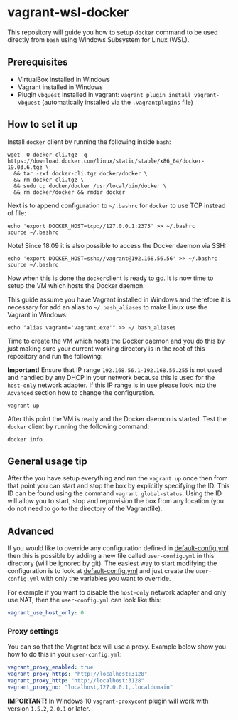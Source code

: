 # vagrant-wsl-docker

This repository will guide you how to setup `docker` command to be used directly from `bash` using Windows Subsystem for Linux (WSL).

## Prerequisites

* VirtualBox installed in Windows
* Vagrant installed in Windows
* Plugin `vbguest` installed in vagrant: `vagrant plugin install vagrant-vbguest` (automatically installed via the `.vagrantplugins` file)

## How to set it up

Install `docker` client by running the following inside `bash`:

```console
wget -O docker-cli.tgz -q https://download.docker.com/linux/static/stable/x86_64/docker-19.03.6.tgz \
  && tar -zxf docker-cli.tgz docker/docker \
  && rm docker-cli.tgz \
  && sudo cp docker/docker /usr/local/bin/docker \
  && rm docker/docker && rmdir docker
```

Next is to append configuration to `~/.bashrc` for `docker` to use TCP instead of file:

```console
echo 'export DOCKER_HOST=tcp://127.0.0.1:2375' >> ~/.bashrc
source ~/.bashrc
```

Note! Since 18.09 it is also possible to access the Docker daemon via SSH:

```console
echo 'export DOCKER_HOST=ssh://vagrant@192.168.56.56' >> ~/.bashrc
source ~/.bashrc
```

Now when this is done the `docker`client is ready to go. It is now time to
setup the VM which hosts the Docker daemon.

This guide assume you have Vagrant installed in Windows and therefore it is
necessary for add an alias to `~/.bash_aliases` to make Linux use the Vagrant in Windows:

```console
echo "alias vagrant='vagrant.exe'" >> ~/.bash_aliases
```

Time to create the VM which hosts the Docker daemon and you do this by just
making sure your current working directory is in the root of this repository
and run the following:

**Important!** Ensure that IP range `192.168.56.1-192.168.56.255` is not used and handled by any DHCP in your network because
this is used for the `host-only` network adapter. If this IP range is in use please look into the `Advanced` section how
to change the configuration.

```console
vagrant up
```

After this point the VM is ready and the Docker daemon is started. Test the `docker` client by running the following command:

```console
docker info
```

## General usage tip

After the you have setup everything and run the `vagrant up` once then from that point you can start and stop the box by
explicitly specifying the ID. This ID can be found using the command `vagrant global-status`. Using the ID will allow you
to start, stop and reprovision the box from any location (you do not need to go to the directory of the Vagrantfile).

## Advanced

If you would like to override any configuration defined in [default-config.yml](default-config.yml) then this is possible by adding a new
file called `user-config.yml` in this directory (will be ignored by git). The easiest way to start modifying the configuration is to look
at [default-config.yml](default-config.yml) and just create the `user-config.yml` with only the variables you want to override.

For example if you want to disable the `host-only` network adapter and only use NAT, then the `user-config.yml` can look like this:

```yaml
vagrant_use_host_only: 0
```

### Proxy settings

You can so that the Vagrant box will use a proxy. Example below show you how to do this in your `user-config.yml`:

```yaml
vagrant_proxy_enabled: true
vagrant_proxy_https: "http://localhost:3128"
vagrant_proxy_http: "http://localhost:3128"
vagrant_proxy_no: "localhost,127.0.0.1,.localdomain"
```

**IMPORTANT!** In Windows 10 `vagrant-proxyconf` plugin will work with version `1.5.2`, `2.0.1` or later.